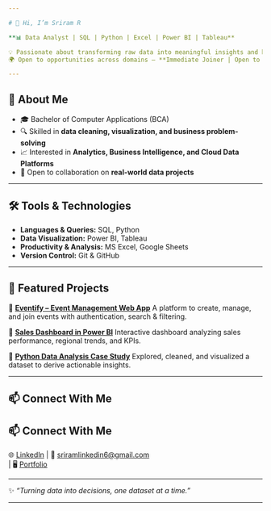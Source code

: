 ```yaml
---

# 👋 Hi, I’m Sriram R

**📊 Data Analyst | SQL | Python | Excel | Power BI | Tableau**

💡 Passionate about transforming raw data into meaningful insights and building dashboards that support business decisions.
🌍 Open to opportunities across domains — **Immediate Joiner | Open to Relocate**

---
```


## 🚀 About Me

* 🎓 Bachelor of Computer Applications (BCA)
* 🔍 Skilled in **data cleaning, visualization, and business problem-solving**
* 📈 Interested in **Analytics, Business Intelligence, and Cloud Data Platforms**
* 🤝 Open to collaboration on **real-world data projects**

---

## 🛠️ Tools & Technologies

* **Languages & Queries:** SQL, Python
* **Data Visualization:** Power BI, Tableau
* **Productivity & Analysis:** MS Excel, Google Sheets
* **Version Control:** Git & GitHub

---

## 📂 Featured Projects

📌 **[Eventify – Event Management Web App](#)**
A platform to create, manage, and join events with authentication, search & filtering.

📌 **[Sales Dashboard in Power BI](#)**
Interactive dashboard analyzing sales performance, regional trends, and KPIs.

📌 **[Python Data Analysis Case Study](#)**
Explored, cleaned, and visualized a dataset to derive actionable insights.

---

## 📫 Connect With Me

## 📫 Connect With Me  

🌐 [LinkedIn](https://www.linkedin.com/in/sriram--r) | 📧 [sriramlinkedin6@gmail.com](mailto:sriramlinkedin6@gmail.com)  
 | 🖥️ [Portfolio](#)

---

✨ *“Turning data into decisions, one dataset at a time.”*

---
